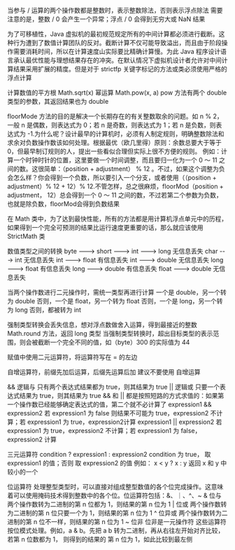 当参与 / 运算的两个操作数都是整数时，表示整数除法，否则表示浮点除法
需要注意的是，整数 / 0 会产生一个异常；浮点 / 0 会得到无穷大或 NaN 结果

为了可移植性，Java 虚拟机的最初规范规定所有的中间计算都必须进行截断。这种行为遭到了数值计算团队的反对。截断计算不仅可能导致溢出，而且由于阶段操作需要消耗时间，所以在计算速度山实际要比精确计算慢。为此 Java 程序设计语言承认最优性能与理想结果存在的冲突。在默认情况下虚拟机设计者允许对中间计算结果采用扩展的精度。但是对于 strictfp 关键字标记的方法或类必须使用严格的浮点计算

计算数值的平方根 Math.sqrt(x)
幂运算 Math.pow(x, a) pow 方法有两个 double 类型的参数，其返回结果也为 double

floorMode 方法的目的是解决一个长期存在的有关整数取余的问题。如 n % 2，一般 n 是偶数，则表达式为 0；若 n 是奇数，则表达式为 1；若 n 是负数，则表达式为 -1.为什么呢？设计最早的计算机时，必须有人制定规则，明确整数除法和求余对负数操作数该如何处理。根据最优（欧几里得）原则：余数总要大于等于 0，但最早制订规则的人，提出一些看似合理但实际上很不方便的规则。
例如：计算一个时钟时针的位置，这里要做一个时间调整，而且要归一化为一个 0 ～ 11 之间的数。这很简单：（position + adjustment） % 12 。不过，如果这个调整为负会怎么样？你会得到一个负数，所以要引入一个分支，或者使用（（position + adjustment）% 12 + 12）% 12.不管怎样，总之很麻烦，floorMod（position + adjustment， 12）总会得到一个 0 ～ 11 之间的数，不过若第二个参数为负数，也就是除负数，floorMod会得到负数结果

在 Math 类中，为了达到最快性能，所有的方法都是用计算机浮点单元中的历程，如果得到一个完全可预测的结果比运行速度更重要的话，那么就应该使用 StrictMath 类

数值类型之间的转换
byte ---> short ---> int ---> long 无信息丢失
char ---> int 无信息丢失
int ---> float 有信息丢失
int ---> double 无信息丢失
long ---> float  有信息丢失
long ---> double 有信息丢失
float ---> double  无信息丢失

当两个操作数进行二元操作时，需统一类型再进行计算
一个是 double，另一个转为 double
否则，一个是 float，另一个转为 float
否则，一个是 long，另一个转为 long
否则，都被转为 int

强制类型转换会丢失信息，想对浮点数做舍入运算，得到最接近的整数 Math.round 方法，返回 long 类型
当强制类型转换时，超出目标类型的表示范围，则会被截断一个完全不同的值，如（byte）300 的实际值为 44

赋值中使用二元运算符，将运算符写在 = 的左边

自增运算符，前缀先加后运算，后缀先运算后加
建议不要使用 自增运算

&& 逻辑与  只有两个表达式结果都为 true，则其结果为 true
|| 逻辑或  只要一个表达式结果为 true，则其结果为 true
&&  和 || 都是按照短路的方式求值的：如果第一个操作数已经能够确定表达式的值，第二个就不必计算了
expression1 && expression2
若 expression1 为 false 则结果不可能为 true，expression2 不计算；若 expression1 为 true，expression2计算
expression1 || expression2
若 expression1 为 true，expression2 不计算；若 expression1 为 false，expression2 计算

三元运算符
condition ? expression1 : expression2
condition 为 true， 取 expression1 的值；否则 取 expression2 的值
例如： x < y ? x : y 返回 x 和 y 中较小的一个


位运算符
处理整型类型时，可以直接对组成整型数值的各个位完成操作。这意味着可以使用掩码技术得到整数中的各个位。位运算符包括：&、｜、^、~
& 位与 两个操作数转为二进制的第 n 位都为 1，则结果的第 n 位为 1
| 位或 两个操作数转为二进制的第 n 位只要一个为 1，则结果的第 n 位为 1
^ 位异或 两个操作数转为二进制的第 n 位不一样，则结果的第 n 位为 1
~ 位非 位非是一元操作符
这些运算符按位模式处理。例如，a & b。先把 a b 转为二进制，再从右往左开始对齐比较，若第 n 位数都为 1， 则得到的结果的 第 n 位为 1，如此比较到最左侧


